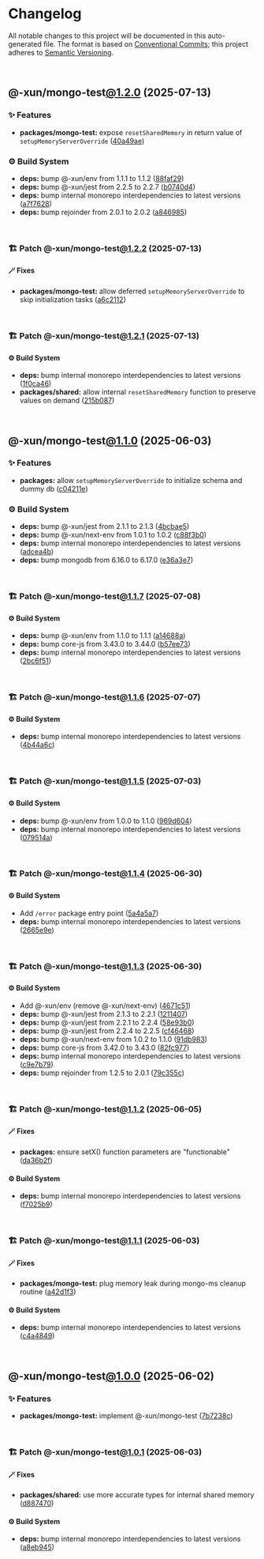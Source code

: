 # Changelog

All notable changes to this project will be documented in this auto-generated
file. The format is based on [Conventional Commits][1];
this project adheres to [Semantic Versioning][2].

<br />

## @-xun/mongo-test[@1.2.0][3] (2025-07-13)

### ✨ Features

- **packages/mongo-test:** expose `resetSharedMemory` in return value of `setupMemoryServerOverride` ([40a49ae][4])

### ⚙️ Build System

- **deps:** bump @-xun/env from 1.1.1 to 1.1.2 ([88faf29][5])
- **deps:** bump @-xun/jest from 2.2.5 to 2.2.7 ([b0740d4][6])
- **deps:** bump internal monorepo interdependencies to latest versions ([a7f7628][7])
- **deps:** bump rejoinder from 2.0.1 to 2.0.2 ([a846985][8])

<br />

### 🏗️ Patch @-xun/mongo-test[@1.2.2][9] (2025-07-13)

#### 🪄 Fixes

- **packages/mongo-test:** allow deferred `setupMemoryServerOverride` to skip initialization tasks ([a6c2112][10])

<br />

### 🏗️ Patch @-xun/mongo-test[@1.2.1][11] (2025-07-13)

#### ⚙️ Build System

- **deps:** bump internal monorepo interdependencies to latest versions ([1f0ca46][12])
- **packages/shared:** allow internal `resetSharedMemory` function to preserve values on demand ([215b087][13])

<br />

## @-xun/mongo-test[@1.1.0][14] (2025-06-03)

### ✨ Features

- **packages:** allow `setupMemoryServerOverride` to initialize schema and dummy db ([c04211e][15])

### ⚙️ Build System

- **deps:** bump @-xun/jest from 2.1.1 to 2.1.3 ([4bcbae5][16])
- **deps:** bump @-xun/next-env from 1.0.1 to 1.0.2 ([c88f3b0][17])
- **deps:** bump internal monorepo interdependencies to latest versions ([adcea4b][18])
- **deps:** bump mongodb from 6.16.0 to 6.17.0 ([e36a3e7][19])

<br />

### 🏗️ Patch @-xun/mongo-test[@1.1.7][20] (2025-07-08)

#### ⚙️ Build System

- **deps:** bump @-xun/env from 1.1.0 to 1.1.1 ([a14688a][21])
- **deps:** bump core-js from 3.43.0 to 3.44.0 ([b57ee73][22])
- **deps:** bump internal monorepo interdependencies to latest versions ([2bc6f51][23])

<br />

### 🏗️ Patch @-xun/mongo-test[@1.1.6][24] (2025-07-07)

#### ⚙️ Build System

- **deps:** bump internal monorepo interdependencies to latest versions ([4b44a6c][25])

<br />

### 🏗️ Patch @-xun/mongo-test[@1.1.5][26] (2025-07-03)

#### ⚙️ Build System

- **deps:** bump @-xun/env from 1.0.0 to 1.1.0 ([969d604][27])
- **deps:** bump internal monorepo interdependencies to latest versions ([079514a][28])

<br />

### 🏗️ Patch @-xun/mongo-test[@1.1.4][29] (2025-06-30)

#### ⚙️ Build System

- Add `/error` package entry point ([5a4a5a7][30])
- **deps:** bump internal monorepo interdependencies to latest versions ([2665e9e][31])

<br />

### 🏗️ Patch @-xun/mongo-test[@1.1.3][32] (2025-06-30)

#### ⚙️ Build System

- Add @-xun/env (remove @-xun/next-env) ([4671c51][33])
- **deps:** bump @-xun/jest from 2.1.3 to 2.2.1 ([1211407][34])
- **deps:** bump @-xun/jest from 2.2.1 to 2.2.4 ([58e93b0][35])
- **deps:** bump @-xun/jest from 2.2.4 to 2.2.5 ([cf46468][36])
- **deps:** bump @-xun/next-env from 1.0.2 to 1.1.0 ([91db983][37])
- **deps:** bump core-js from 3.42.0 to 3.43.0 ([82fc977][38])
- **deps:** bump internal monorepo interdependencies to latest versions ([c9e7b79][39])
- **deps:** bump rejoinder from 1.2.5 to 2.0.1 ([79c355c][40])

<br />

### 🏗️ Patch @-xun/mongo-test[@1.1.2][41] (2025-06-05)

#### 🪄 Fixes

- **packages:** ensure setX() function parameters are "functionable" ([da36b2f][42])

#### ⚙️ Build System

- **deps:** bump internal monorepo interdependencies to latest versions ([f7025b9][43])

<br />

### 🏗️ Patch @-xun/mongo-test[@1.1.1][44] (2025-06-03)

#### 🪄 Fixes

- **packages/mongo-test:** plug memory leak during mongo-ms cleanup routine ([a42d1f3][45])

#### ⚙️ Build System

- **deps:** bump internal monorepo interdependencies to latest versions ([c4a4849][46])

<br />

## @-xun/mongo-test[@1.0.0][47] (2025-06-02)

### ✨ Features

- **packages/mongo-test:** implement @-xun/mongo-test ([7b7238c][48])

<br />

### 🏗️ Patch @-xun/mongo-test[@1.0.1][49] (2025-06-03)

#### 🪄 Fixes

- **packages/shared:** use more accurate types for internal shared memory ([d887470][50])

#### ⚙️ Build System

- **deps:** bump internal monorepo interdependencies to latest versions ([a8eb945][51])

[1]: https://conventionalcommits.org
[2]: https://semver.org
[3]: https://github.com/Xunnamius/mongo-utils/compare/@-xun/mongo-test@1.1.7...@-xun/mongo-test@1.2.0
[4]: https://github.com/Xunnamius/mongo-utils/commit/40a49ae68f7b595d1d0d315eb673c0ca84015b58
[5]: https://github.com/Xunnamius/mongo-utils/commit/88faf297750fcb8ce06e3045231c28af44e62cf8
[6]: https://github.com/Xunnamius/mongo-utils/commit/b0740d43593ff1892a3a624c497acce3bf3297a9
[7]: https://github.com/Xunnamius/mongo-utils/commit/a7f762885434aa965e58dfc1af4a47d55cf0ce63
[8]: https://github.com/Xunnamius/mongo-utils/commit/a8469859ae9f57daa447a285037effed20c7cced
[9]: https://github.com/Xunnamius/mongo-utils/compare/@-xun/mongo-test@1.2.1...@-xun/mongo-test@1.2.2
[10]: https://github.com/Xunnamius/mongo-utils/commit/a6c2112fab3deadd3d025a547cf8d9c912b8daa6
[11]: https://github.com/Xunnamius/mongo-utils/compare/@-xun/mongo-test@1.2.0...@-xun/mongo-test@1.2.1
[12]: https://github.com/Xunnamius/mongo-utils/commit/1f0ca468a5f232fd532c91f3f9f65284575178f7
[13]: https://github.com/Xunnamius/mongo-utils/commit/215b087cc1b8fd6914cf3fbe657f77626466f333
[14]: https://github.com/Xunnamius/mongo-utils/compare/@-xun/mongo-test@1.0.1...@-xun/mongo-test@1.1.0
[15]: https://github.com/Xunnamius/mongo-utils/commit/c04211e3ff9f2d1a4c7292b600a0f079f7e77b3b
[16]: https://github.com/Xunnamius/mongo-utils/commit/4bcbae5c6f7de13e3f4f2460bb13f253600b200f
[17]: https://github.com/Xunnamius/mongo-utils/commit/c88f3b0ed64868a6f49bce55cc755bfcc2c2a2f9
[18]: https://github.com/Xunnamius/mongo-utils/commit/adcea4b279e5bbf21b37d855ee502f1f635668d3
[19]: https://github.com/Xunnamius/mongo-utils/commit/e36a3e74258b21b72f3efea7ae717693958d19b7
[20]: https://github.com/Xunnamius/mongo-utils/compare/@-xun/mongo-test@1.1.6...@-xun/mongo-test@1.1.7
[21]: https://github.com/Xunnamius/mongo-utils/commit/a14688a357d9c3a864c9c3e99bd46c85675e6895
[22]: https://github.com/Xunnamius/mongo-utils/commit/b57ee73e16fa727a552c196a26560f0861b8a985
[23]: https://github.com/Xunnamius/mongo-utils/commit/2bc6f51f9f2b664299324bf7103f7035a2275eb2
[24]: https://github.com/Xunnamius/mongo-utils/compare/@-xun/mongo-test@1.1.5...@-xun/mongo-test@1.1.6
[25]: https://github.com/Xunnamius/mongo-utils/commit/4b44a6c56354073996bd062259926a167850dc5d
[26]: https://github.com/Xunnamius/mongo-utils/compare/@-xun/mongo-test@1.1.4...@-xun/mongo-test@1.1.5
[27]: https://github.com/Xunnamius/mongo-utils/commit/969d60411652ab8060415009be92c4fb51e51ffd
[28]: https://github.com/Xunnamius/mongo-utils/commit/079514a535ffbde4b4bfc6873c427a90ebf61557
[29]: https://github.com/Xunnamius/mongo-utils/compare/@-xun/mongo-test@1.1.3...@-xun/mongo-test@1.1.4
[30]: https://github.com/Xunnamius/mongo-utils/commit/5a4a5a72ee127a824372b4175e7a7f6ab5a03af4
[31]: https://github.com/Xunnamius/mongo-utils/commit/2665e9e2d66d6b3f49c5eff1ec1cdf6b20d4cfaf
[32]: https://github.com/Xunnamius/mongo-utils/compare/@-xun/mongo-test@1.1.2...@-xun/mongo-test@1.1.3
[33]: https://github.com/Xunnamius/mongo-utils/commit/4671c51e0b154b368b76cc65445cc8fa8f242dc2
[34]: https://github.com/Xunnamius/mongo-utils/commit/12114076b58467a9e360a692c8811812cf5b46ad
[35]: https://github.com/Xunnamius/mongo-utils/commit/58e93b0aedb278b009c185e5dfc9f32cf0972085
[36]: https://github.com/Xunnamius/mongo-utils/commit/cf464682a7b2394e2d23fc6c57a72c5c79e30efa
[37]: https://github.com/Xunnamius/mongo-utils/commit/91db983263466271b376021bb471d5b5c293b2df
[38]: https://github.com/Xunnamius/mongo-utils/commit/82fc97790fe3d2599e1333238e77fc915e7e4f29
[39]: https://github.com/Xunnamius/mongo-utils/commit/c9e7b791fd5fa7823d6028e840bcef44b12978f0
[40]: https://github.com/Xunnamius/mongo-utils/commit/79c355ce1906b7d7de63413f997423e40c7d9b43
[41]: https://github.com/Xunnamius/mongo-utils/compare/@-xun/mongo-test@1.1.1...@-xun/mongo-test@1.1.2
[42]: https://github.com/Xunnamius/mongo-utils/commit/da36b2f7ed743ec7d8e66e842457ff4af33ae36e
[43]: https://github.com/Xunnamius/mongo-utils/commit/f7025b96096fa3c28f6709dbefc9663807f406dd
[44]: https://github.com/Xunnamius/mongo-utils/compare/@-xun/mongo-test@1.1.0...@-xun/mongo-test@1.1.1
[45]: https://github.com/Xunnamius/mongo-utils/commit/a42d1f3bf6df8ecad890c565a46f81f53a45682a
[46]: https://github.com/Xunnamius/mongo-utils/commit/c4a48495d2d01da20245757303c3130ffe912d9a
[47]: https://github.com/Xunnamius/mongo-utils/compare/7b7238ccb96b3e04fca5f7608ea8476890bbb153...@-xun/mongo-test@1.0.0
[48]: https://github.com/Xunnamius/mongo-utils/commit/7b7238ccb96b3e04fca5f7608ea8476890bbb153
[49]: https://github.com/Xunnamius/mongo-utils/compare/@-xun/mongo-test@1.0.0...@-xun/mongo-test@1.0.1
[50]: https://github.com/Xunnamius/mongo-utils/commit/d887470e11c12850d2375d4c5c93bcc22682bb96
[51]: https://github.com/Xunnamius/mongo-utils/commit/a8eb945b56abca416084448e2d151aef93b9c677
